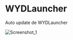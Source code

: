 # WYDLauncher
 Auto update de WYDLauncher

![Screenshot_1](https://user-images.githubusercontent.com/11374956/108014670-27c3ae80-6fed-11eb-8e4e-2f15e293dbb5.png)

